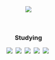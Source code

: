 <div align="center">
  <img src="https://capsule-render.vercel.app/api?type=soft&color=C2D1FF&height=300&section=header&text=hei%20sso&fontColor=FFFFFF&fontSize=90"/>
</div>
<br>
<br>
<h3 align="center">Studying</h3>
<div align="center">
<img src="https://img.shields.io/badge/Python-3776AB?style=for-the-badge&logo=Python&logoColor=white">&nbsp
<img src="https://img.shields.io/badge/C-A8B9CC?style=for-the-badge&logo=C&logoColor=white">&nbsp
<img src="https://img.shields.io/badge/JAVA-007396?style=for-the-badge&logo=JAVA&logoColor=white">&nbsp
<img src="https://img.shields.io/badge/Oracle-F80000?style=for-the-badge&logo=Oracle&logoColor=white">&nbsp
<img src="https://img.shields.io/badge/MySQL-4479A1?style=for-the-badge&logo=MySQL&logoColor=white">&nbsp
</div>
